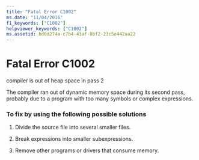 ```yaml
---
title: "Fatal Error C1002"
ms.date: "11/04/2016"
f1_keywords: ["C1002"]
helpviewer_keywords: ["C1002"]
ms.assetid: bd6d274a-c7b4-43af-8bf2-23c5e442aa22
---
```

# Fatal Error C1002

compiler is out of heap space in pass 2

The compiler ran out of dynamic memory space during its second pass, probably due to a program with too many symbols or complex expressions.

### To fix by using the following possible solutions

1. Divide the source file into several smaller files.

1. Break expressions into smaller subexpressions.

1. Remove other programs or drivers that consume memory.
